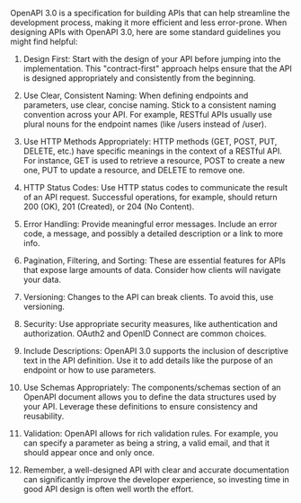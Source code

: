 OpenAPI 3.0 is a specification for building APIs that can help streamline the development process, making it more efficient and less error-prone. When designing APIs with OpenAPI 3.0, here are some standard guidelines you might find helpful:

1. Design First: Start with the design of your API before jumping into the implementation. This "contract-first" approach helps ensure that the API is designed appropriately and consistently from the beginning.

2. Use Clear, Consistent Naming: When defining endpoints and parameters, use clear, concise naming. Stick to a consistent naming convention across your API. For example, RESTful APIs usually use plural nouns for the endpoint names (like /users instead of /user).

3. Use HTTP Methods Appropriately: HTTP methods (GET, POST, PUT, DELETE, etc.) have specific meanings in the context of a RESTful API. For instance, GET is used to retrieve a resource, POST to create a new one, PUT to update a resource, and DELETE to remove one.

4. HTTP Status Codes: Use HTTP status codes to communicate the result of an API request. Successful operations, for example, should return 200 (OK), 201 (Created), or 204 (No Content).

5. Error Handling: Provide meaningful error messages. Include an error code, a message, and possibly a detailed description or a link to more info.

6. Pagination, Filtering, and Sorting: These are essential features for APIs that expose large amounts of data. Consider how clients will navigate your data.

7. Versioning: Changes to the API can break clients. To avoid this, use versioning.

8. Security: Use appropriate security measures, like authentication and authorization. OAuth2 and OpenID Connect are common choices.

9. Include Descriptions: OpenAPI 3.0 supports the inclusion of descriptive text in the API definition. Use it to add details like the purpose of an endpoint or how to use parameters.

10. Use Schemas Appropriately: The components/schemas section of an OpenAPI document allows you to define the data structures used by your API. Leverage these definitions to ensure consistency and reusability.

11. Validation: OpenAPI allows for rich validation rules. For example, you can specify a parameter as being a string, a valid email, and that it should appear once and only once.

12. Remember, a well-designed API with clear and accurate documentation can significantly improve the developer experience, so investing time in good API design is often well worth the effort.
